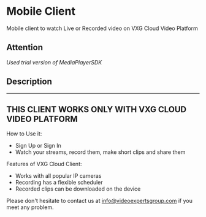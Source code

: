 # Mobile Client

Mobile client to watch Live or Recorded video on VXG Cloud Video Platform

## Attention

*Used trial version of MediaPlayerSDK*


## Description

------------------------------------------------------------------------------------------------------
THIS CLIENT WORKS ONLY WITH VXG CLOUD VIDEO PLATFORM
------------------------------------------------------------------------------------------------------

How to Use it:
* Sign Up or Sign In
* Watch your streams, record them, make short clips and share them

Features of VXG Cloud Client:
* Works with all popular IP cameras
* Recording has a flexible scheduler
* Recorded clips can be downloaded on the device

Please don't hesitate to contact us at info@videoexpertsgroup.com if you meet any problem.
